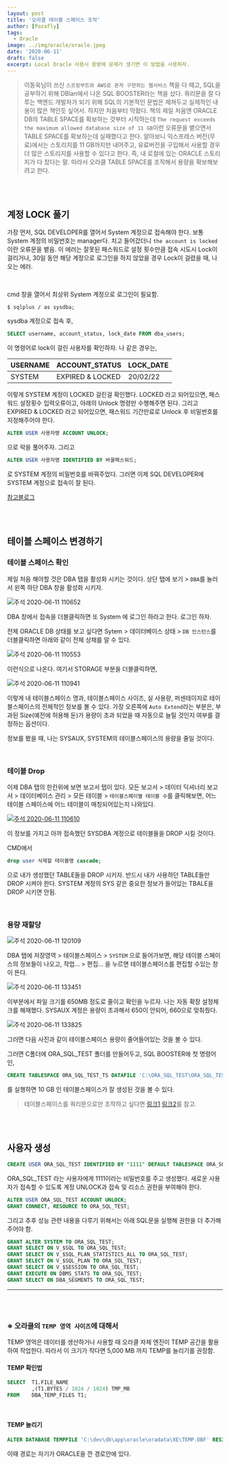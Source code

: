 ```yaml
---
layout: post
title: '오라클 테이블 스페이스 조작'
author: [Pozafly]
tags:
  - Oracle
image: ../img/oracle/oracle.jpeg
date: '2020-06-11'
draft: false
excerpt: Local Oracle 사용시 용량에 문제가 생기면 이 방법을 사용하자.
---
```


> 이동욱님이 쓰신 `스프링부트와 AWS로 혼자 구현하는 웹서비스` 책을 다 떼고, SQL을 공부하기 위해 DBlan에서 나온 SQL BOOSTER라는 책을 샀다. 쿼리문을 잘 다루는 백엔드 개발자가 되기 위해 SQL의 기본적인 문법은 제쳐두고 실제적인 내용이 많은 책인듯 싶어서. 하지만 처음부터 막혔다. 책의 제일 처음엔 ORACLE DB의 TABLE SPACE를 확보하는 것부터 시작하는데 `The request exceeds the maximum allowed database size of 11 GB`이런 오류문을 뱉으면서 TABLE SPACE를 확보하는데 실패했다고 한다. 알아보니 익스프레스 버전(무료)에서는 스토리지를 11 GB까지만 내어주고, 유료버전을 구입해서 사용할 경우 더 많은 스토리지를 사용할 수 있다고 한다. 즉, 내 로컬에 있는 ORACLE 스토리지가 다 찼다는 말. 따라서 오라클 TABLE SPACE를 조작해서 용량을 확보해보려고 한다.

<br/><br/>

## 계정 LOCK 풀기

가장 먼저, SQL DEVELOPER를 열어서 System 계정으로 접속해야 한다. 보통 System 계정의 비밀번호는 manager다. 치고 들어갔더니 `the account is locked`이란 오류문을 뱉음. 이 에러는 잘못된 패스워드로 설정 횟수만큼 접속 시도시 Lock이 걸리거나, 30일 동안 해당 계정으로 로그인을 하지 않았을 경우 Lock이 걸렸을 때, 나오는 에러.

<br/>

cmd 창을 열어서 최상위 System 계정으로 로그인이 필요함.

```shell
$ sqlplus / as sysdba;
```

sysdba 계정으로 접속 후,

```sql
SELECT username, account_status, lock_date FROM dba_users;
```

이 명령어로 lock이 걸린 사용자를 확인하자. 나 같은 경우는,

| USERNAME | ACCOUNT_STATUS   | LOCK_DATE |
| -------- | ---------------- | --------- |
| SYSTEM   | EXPIRED & LOCKED | 20/02/22  |

이렇게 SYSTEM 계정이 LOCKED 걸린걸 확인했다. LOCKED <TIMED> 라고 되어있으면, 패스워드 설정횟수 입력오류이고, 아래의 Unlock 명령만 수행해주면 된다. 그리고 EXPIRED & LOCKED 라고 되어있으면, 패스워드 기간만료로 Unlock 후 비밀번호를 지정해주어야 한다.

```sql
ALTER USER 사용자명 ACCOUNT UNLOCK;
```

으로 락을 풀어주자. 그리고

```sql
ALTER USER 사용자명 IDENTIFIED BY 바꿀패스워드;
```

로 SYSTEM 계정의 비밀번호를 바꿔주었다. 그러면 이제 SQL DEVELOPER에 SYSTEM 계정으로 접속이 잘 된다.

[참고블로그](https://m.blog.naver.com/PostView.nhn?blogId=qor3326&logNo=220934450444&proxyReferer=https:%2F%2Fwww.google.com%2F)

<br/><br/>

## 테이블 스페이스 변경하기

### 테이블 스페이스 확인

제일 처음 해야할 것은 DBA 탭을 활성화 시키는 것이다. 상단 탭에 보기 > `DBA`를 눌러서 왼쪽 하단 DBA 창을 활성화 시키자.

<img src="https://user-images.githubusercontent.com/59427983/84339378-4c06fa00-abd9-11ea-8ad5-bd0dbdf2848d.png" alt="주석 2020-06-11 110652" style="zoom:100%;" />

DBA 창에서 접속을 더블클릭하면 또 System 에 로그인 하라고 한다. 로그인 하자.

전체 ORACLE DB 상태를 보고 싶다면 Sytem > 데이터베이스 상태 > `DB 인스턴스`를 더블클릭하면 아래와 같이 전체 상채를 알 수 있다.

![주석 2020-06-11 110553](https://user-images.githubusercontent.com/59427983/84339640-d51e3100-abd9-11ea-99c6-f6e2ce15e6df.png)

이런식으로 나온다. 여기서 STORAGE 부분을 더블클릭하면,

![주석 2020-06-11 110941](https://user-images.githubusercontent.com/59427983/84339706-f8e17700-abd9-11ea-9080-a3bc45384d4c.png)

이렇게 내 테이블스페이스 명과, 테이블스페이스 사이즈, 실 사용량, 퍼센테이지로 테이블스페이스의 전체적인 정보를 볼 수 있다. 가장 오른쪽에 `Auto Extend`라는 부분은, 부과된 Size(예전에 허용해 둔)가 용량이 초과 되었을 때 자동으로 늘릴 것인지 여부를 결정하는 옵션이다.

정보를 봤을 때, 나는 SYSAUX, SYSTEM의 테이블스페이스의 용량을 줄일 것이다.

<br/>

### 테이블 Drop

이제 DBA 탭의 한칸위에 보면 보고서 탭이 있다. 모든 보고서 > 데이터 딕셔너리 보고서 > 데이터베이스 관리 > 모든 테이블 > `테이블스페이별 테이블 수`를 클릭해보면, 어느 테이블 스페이스에 어느 테이블이 매칭되어있는지 나와있다.

[![주석 2020-06-11 110610](https://user-images.githubusercontent.com/59427983/84340967-eae12580-abdc-11ea-8cfb-56c25fefc311.png)](https://user-images.githubusercontent.com/59427983/84340967-eae12580-abdc-11ea-8cfb-56c25fefc311.png)

이 정보를 가지고 아까 접속했던 SYSDBA 계정으로 테이블들을 DROP 시킬 것이다.

CMD에서

```sql
drop user 삭제할 테이블명 cascade;
```

으로 내가 생성했던 TABLE들을 DROP 시키자. 반드시 내가 사용하던 TABLE들만 DROP 시켜야 한다. SYSTEM 계정의 SYS 같은 중요한 정보가 들어있는 TBALE을 DROP 시키면 안됨.

<br/>

### 용량 재할당

![주석 2020-06-11 120109](https://user-images.githubusercontent.com/59427983/84340267-43172800-abdb-11ea-8d62-e938d7cf3c72.png)

DBA 탭에 저장영역 > 테이블스페이스 > `SYSTEM` 으로 들어가보면, 해당 테이블 스페이스의 정보들이 나오고, 작업... > 편집... 을 누르면 테이블스페이스를 편집할 수있는 창이 뜬다.

![주석 2020-06-11 133451](https://user-images.githubusercontent.com/59427983/84345441-5c72a100-abe8-11ea-9b04-16e0340863c2.png)

이부분에서 파일 크기를 650MB 정도로 줄이고 확인을 누르자. 나는 자동 확장 설정체크를 해재했다. SYSAUX 계정은 용량이 초과해서 650이 안되어, 660으로 맞춰줬다.

![주석 2020-06-11 133825](https://user-images.githubusercontent.com/59427983/84345649-d7d45280-abe8-11ea-8aaf-f8e34d21ff9c.png)

그러면 다음 사진과 같이 테이블스페이스 용량이 줄어들어있는 것을 볼 수 있다.

그러면 C폴더에 ORA_SQL_TEST 폴더를 만들어두고, SQL BOOSTER에 첫 명령어인,

```sql
CREATE TABLESPACE ORA_SQL_TEST_TS DATAFILE 'C:\ORA_SQL_TEST\ORA_SQL_TEST.DBA' SIZE 10G EXTENT MANAGEMENT LOCAL SEGMENT SPACE MANAGEMENT AUTO;
```

를 실행하면 10 GB 인 테이블스페이스가 잘 생성된 것을 볼 수 있다.

> 테이블스페이스를 쿼리문으로만 조작하고 싶다면 [링크1](https://javafactory.tistory.com/83) [링크2](https://m.blog.naver.com/PostView.nhn?blogId=youngram2&logNo=220290407060&proxyReferer=https:%2F%2Fwww.google.com%2F)를 참고.

<br/><br/>

## 사용자 생성

```sql
CREATE USER ORA_SQL_TEST IDENTIFIED BY "1111" DEFAULT TABLESPACE ORA_SQL_TEST_TS;
```

ORA_SQL_TEST 라는 사용자에게 1111이라는 비밀번호를 주고 생성했다. 새로운 사용자가 접속할 수 있도록 계정 UNLOCK과 접속 및 리소스 권한을 부여해야 한다.

```sql
ALTER USER ORA_SQL_TEST ACCOUNT UNLOCK;
GRANT CONNECT, RESOURCE TO ORA_SQL_TEST;
```

그리고 추후 성능 관련 내용을 다루기 위해서는 아래 SQL문을 실행해 권한을 더 추가해 주어야 함.

```sql
GRANT ALTER SYSTEM TO ORA_SQL_TEST;
GRANT SELECT ON V_$SQL TO ORA_SQL_TEST;
GRANT SELECT ON V_$SQL_PLAN_STATISTICS_ALL TO ORA_SQL_TEST;
GRANT SELECT ON V_$SQL_PLAN TO ORA_SQL_TEST;
GRANT SELECT ON V_$SESSION TO ORA_SQL_TEST;
GRANT EXECUTE ON DBMS_STATS TO ORA_SQL_TEST;
GRANT SELECT ON DBA_SEGMENTS TO ORA_SQL_TEST;
```

---

<br/><br/>

### ※ 오라클의 `TEMP 영역 사이즈`에 대해서

TEMP 영억은 데이터를 생산하거나 사용할 때 오라클 자체 엔진이 TEMP 공간을 활용하여 작업한다. 따라서 이 크기가 작다면 5,000 MB 까지 TEMP를 늘리기를 권장함.

#### TEMP 확인법

```sql
SELECT  T1.FILE_NAME
		,(T1.BYTES / 1024 / 1024) TMP_MB
FROM    DBA_TEMP_FILES T1;
```

<br/>

#### TEMP 늘리기

```sql
ALTER DATABASE TEMPFILE 'C:\dev\db\app\oracle\oradata\XE\TEMP.DBF' RESIZE 5000M;
```

이때 경로는 자기가 ORACLE을 깐 경로안에 있다.
